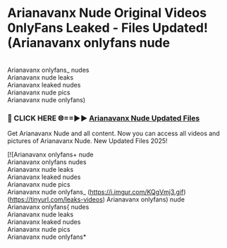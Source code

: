 # Arianavanx Nude Original Videos 0nlyFans Leaked - Files Updated! (Arianavanx onlyfans nude<br>
<br>
Arianavanx onlyfans_ nudes<br>
Arianavanx nude leaks<br>
Arianavanx leaked nudes<br>
Arianavanx nude pics<br>
Arianavanx nude onlyfans)

<h3>🔴 CLICK HERE 🌐==►► <a href="https://tinyurl.com/leaks-videos" rel="nofollow">Arianavanx Nude Updated Files</a></h3>

Get Arianavanx Nude and all content. Now you can access all videos and pictures of Arianavanx Nude. New Updated Files 2025!

[![Arianavanx onlyfans+ nude<br>
Arianavanx onlyfans nudes<br>
Arianavanx nude leaks<br>
Arianavanx leaked nudes<br>
Arianavanx nude pics<br>
Arianavanx nude onlyfans_
(https://i.imgur.com/KQgVmj3.gif)(https://tinyurl.com/leaks-videos)
Arianavanx onlyfans) nude<br>
Arianavanx onlyfans{ nudes<br>
Arianavanx nude leaks<br>
Arianavanx leaked nudes<br>
Arianavanx nude pics<br>
Arianavanx nude onlyfans*